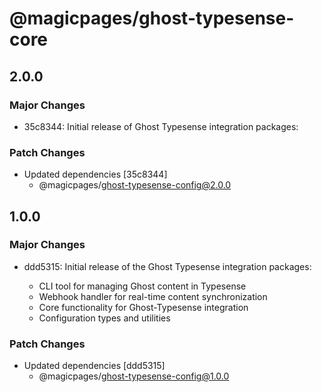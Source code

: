 # @magicpages/ghost-typesense-core

## 2.0.0

### Major Changes

- 35c8344: Initial release of Ghost Typesense integration packages:

### Patch Changes

- Updated dependencies [35c8344]
  - @magicpages/ghost-typesense-config@2.0.0

## 1.0.0

### Major Changes

- ddd5315: Initial release of the Ghost Typesense integration packages:

  - CLI tool for managing Ghost content in Typesense
  - Webhook handler for real-time content synchronization
  - Core functionality for Ghost-Typesense integration
  - Configuration types and utilities

### Patch Changes

- Updated dependencies [ddd5315]
  - @magicpages/ghost-typesense-config@1.0.0
